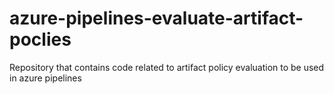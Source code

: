 # azure-pipelines-evaluate-artifact-poclies
Repository that contains code related to artifact policy evaluation to be used in azure pipelines
